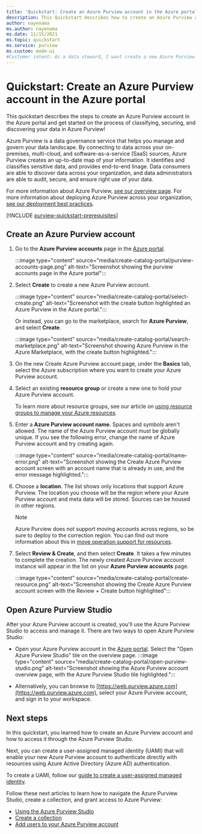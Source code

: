 ```yaml
---
title: 'Quickstart: Create an Azure Purview account in the Azure portal'
description: This Quickstart describes how to create an Azure Purview account and configure permissions to begin using it.
author: nayenama
ms.author: nayenama
ms.date: 11/15/2021
ms.topic: quickstart
ms.service: purview
ms.custom: mode-ui
#Customer intent: As a data steward, I want create a new Azure Purview Account so that I can scan and classify my data.
---
```

# Quickstart: Create an Azure Purview account in the Azure portal

This quickstart describes the steps to create an Azure Purview account in the Azure portal and get started on the process of classifying, securing, and discovering your data in Azure Purview!

Azure Purview is a data governance service that helps you manage and govern your data landscape. By connecting to data across your on-premises, multi-cloud, and software-as-a-service (SaaS) sources, Azure Purview creates an up-to-date map of your information. It identifies and classifies sensitive data, and provides end-to-end linage. Data consumers are able to discover data across your organization, and data administrators are able to audit, secure, and ensure right use of your data.

For more information about Azure Purview, [see our overview page](overview.md). For more information about deploying Azure Purview across your organization, [see our deployment best practices](deployment-best-practices.md).

[!INCLUDE [purview-quickstart-prerequisites](includes/purview-quickstart-prerequisites.md)]

## Create an Azure Purview account

1. Go to the **Azure Purview accounts** page in the [Azure portal](https://portal.azure.com).

    :::image type="content" source="media/create-catalog-portal/purview-accounts-page.png" alt-text="Screenshot showing the purview accounts page in the Azure portal":::

1. Select **Create** to create a new Azure Purview account.

   :::image type="content" source="media/create-catalog-portal/select-create.png" alt-text="Screenshot with the create button highlighted an Azure Purview in the Azure portal.":::
  
      Or instead, you can go to the marketplace, search for **Azure Purview**, and select **Create**.

     :::image type="content" source="media/create-catalog-portal/search-marketplace.png" alt-text="Screenshot showing Azure Purview in the Azure Marketplace, with the create button highlighted.":::

1. On the new Create Azure Purview account page, under the **Basics** tab, select the Azure subscription where you want to create your Azure Purview account.

1. Select an existing **resource group** or create a new one to hold your Azure Purview account.

    To learn more about resource groups, see our article on [using resource groups to manage your Azure resources](../azure-resource-manager/management/manage-resource-groups-portal.md#what-is-a-resource-group).

1. Enter a **Azure Purview account name**. Spaces and symbols aren't allowed.
    The name of the Azure Purview account must be globally unique. If you see the following error, change the name of Azure Purview account and try creating again.

    :::image type="content" source="media/create-catalog-portal/name-error.png" alt-text="Screenshot showing the Create Azure Purview account screen with an account name that is already in use, and the error message highlighted.":::

1. Choose a **location**.
    The list shows only locations that support Azure Purview. The location you choose will be the region where your Azure Purview account and meta data will be stored. Sources can be housed in other regions.

      > [!Note]
      > Azure Purview does not support moving accounts across regions, so be sure to deploy to the correction region. You can find out more information about this in [move operation support for resources](../azure-resource-manager/management/move-support-resources.md).

1. Select **Review & Create**, and then select **Create**. It takes a few minutes to complete the creation. The newly created Azure Purview account instance will appear in the list on your **Azure Purview accounts** page.

    :::image type="content" source="media/create-catalog-portal/create-resource.png" alt-text="Screenshot showing the Create Azure Purview account screen with the Review + Create button highlighted":::

## Open Azure Purview Studio

After your Azure Purview account is created, you'll use the Azure Purview Studio to access and manage it. There are two ways to open Azure Purview Studio:

* Open your Azure Purview account in the [Azure portal](https://portal.azure.com). Select the "Open Azure Purview Studio" tile on the overview page.
    :::image type="content" source="media/create-catalog-portal/open-purview-studio.png" alt-text="Screenshot showing the Azure Purview account overview page, with the Azure Purview Studio tile highlighted.":::

* Alternatively, you can browse to [https://web.purview.azure.com](https://web.purview.azure.com), select your Azure Purview account, and sign in to your workspace.

## Next steps

In this quickstart, you learned how to create an Azure Purview account and how to access it through the Azure Purview Studio.

Next, you can create a user-assigned managed identity (UAMI) that will enable your new Azure Purview account to authenticate directly with resources using Azure Active Directory (Azure AD) authentication.

To create a UAMI, follow our [guide to create a user-assigned managed identity](manage-credentials.md#create-a-user-assigned-managed-identity).

Follow these next articles to learn how to navigate the Azure Purview Studio, create a collection, and grant access to Azure Purview:

* [Using the Azure Purview Studio](use-azure-purview-studio.md)
* [Create a collection](quickstart-create-collection.md)
* [Add users to your Azure Purview account](catalog-permissions.md)
